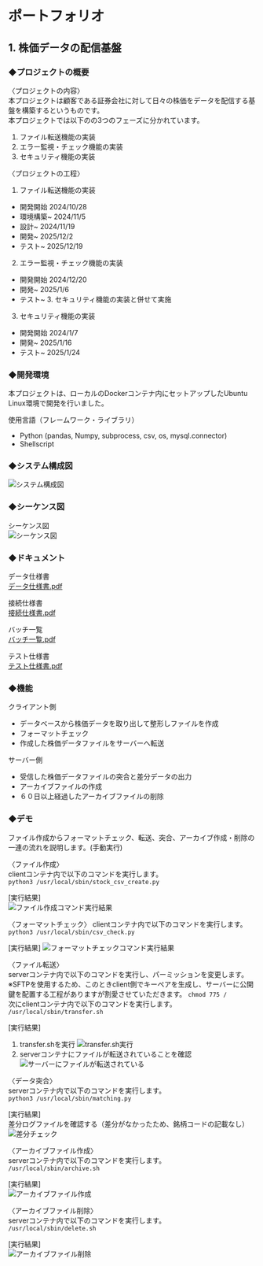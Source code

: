 # ポートフォリオ 
## 1. 株価データの配信基盤
### ◆プロジェクトの概要
  〈プロジェクトの内容〉  
    本プロジェクトは顧客である証券会社に対して日々の株価をデータを配信する基盤を構築するというものです。  
    本プロジェクトでは以下のの3つのフェーズに分かれています。  
  
  1. ファイル転送機能の実装
  2. エラー監視・チェック機能の実装
  3. セキュリティ機能の実装  
  
  〈プロジェクトの工程〉   
1. ファイル転送機能の実装
- 開発開始 2024/10/28
- 環境構築~ 2024/11/5
- 設計~ 2024/11/19
- 開発~ 2025/12/2
- テスト~ 2025/12/19
    
2. エラー監視・チェック機能の実装
- 開発開始 2024/12/20
- 開発~ 2025/1/6
- テスト~ 3. セキュリティ機能の実装と併せて実施  

3. セキュリティ機能の実装
- 開発開始 2024/1/7
- 開発~ 2025/1/16
- テスト~ 2025/1/24  
### ◆開発環境  
本プロジェクトは、ローカルのDockerコンテナ内にセットアップしたUbuntu Linux環境で開発を行いました。  

  使用言語（フレームワーク・ライブラリ）  
- Python (pandas, Numpy, subprocess, csv, os, mysql.connector)
- Shellscript
### ◆システム構成図
![システム構成図](https://github.com/user-attachments/assets/f4a40a97-f23d-46ff-8888-19bc110135da)
### ◆シーケンス図  
シーケンス図  
![シーケンス図](https://github.com/user-attachments/assets/bc649177-4db0-45b3-b0fd-4c83d7d0c6d2)  

### ◆ドキュメント  
データ仕様書  
[データ仕様書.pdf](https://github.com/user-attachments/files/18597028/default.pdf)

接続仕様書  
[接続仕様書.pdf](https://github.com/user-attachments/files/18597031/default.pdf)

バッチ一覧  
[バッチ一覧.pdf](https://github.com/user-attachments/files/18597034/default.pdf)

テスト仕様書  
[テスト仕様書.pdf](https://github.com/user-attachments/files/18597035/default.pdf)

### ◆機能
クライアント側  
- データベースから株価データを取り出して整形しファイルを作成
- フォーマットチェック
- 作成した株価データファイルをサーバーへ転送

サーバー側  
- 受信した株価データファイルの突合と差分データの出力
- アーカイブファイルの作成
- ６０日以上経過したアーカイブファイルの削除

### ◆デモ  
ファイル作成からフォーマットチェック、転送、突合、アーカイブ作成・削除の一連の流れを説明します。(手動実行)  

〈ファイル作成〉  
clientコンテナ内で以下のコマンドを実行します。  
`python3 /usr/local/sbin/stock_csv_create.py`  

[実行結果]  
![ファイル作成コマンド実行結果](https://github.com/user-attachments/assets/d6986601-3579-42d3-ba38-f53c1c03a722)  


〈フォーマットチェック〉
clientコンテナ内で以下のコマンドを実行します。  
`python3 /usr/local/sbin/csv_check.py`  

[実行結果]
![フォーマットチェックコマンド実行結果](https://github.com/user-attachments/assets/be8991ec-01e4-4ea1-837b-fe5de9a01b9a)  


〈ファイル転送〉  
serverコンテナ内で以下のコマンドを実行し、パーミッションを変更します。  
※SFTPを使用するため、このときclient側でキーペアを生成し、サーバーに公開鍵を配置する工程がありますが割愛させていただきます。
`chmod 775 /`  
次にclientコンテナ内で以下のコマンドを実行します。  
`/usr/local/sbin/transfer.sh`

[実行結果]  
1. transfer.shを実行
![transfer.sh実行](https://github.com/user-attachments/assets/8007d193-eeea-47bb-bf69-4b2a68845afe)  
2. serverコンテナにファイルが転送されていることを確認  
![サーバーにファイルが転送されている](https://github.com/user-attachments/assets/893ab6d2-a802-4c0e-9c18-5f44fd257f8b)


〈データ突合〉  
serverコンテナ内で以下のコマンドを実行します。  
`python3 /usr/local/sbin/matching.py`  

[実行結果]  
差分ログファイルを確認する（差分がなかったため、銘柄コードの記載なし）
![差分チェック](https://github.com/user-attachments/assets/f3745e57-3782-440b-a2bf-bee3ecd1cfd7)  


〈アーカイブファイル作成〉  
serverコンテナ内で以下のコマンドを実行します。  
`/usr/local/sbin/archive.sh`  

[実行結果]  
![アーカイブファイル作成](https://github.com/user-attachments/assets/618f4b77-36b1-4780-80ea-abaee4a4d2af)  


〈アーカイブファイル削除〉  
serverコンテナ内で以下のコマンドを実行します。  
`/usr/local/sbin/delete.sh`  

[実行結果]  
![アーカイブファイル削除](https://github.com/user-attachments/assets/5846743c-f637-465a-b0ab-7ea02d8d52a6)  












　　
